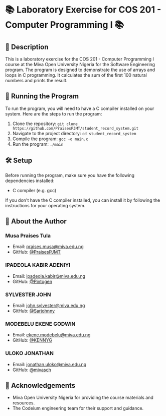 # 📚 Laboratory Exercise for COS 201 - Computer Programming I 📚

## 📝 Description

This is a laboratory exercise for the COS 201 - Computer Programming I course at the Miva Open University Nigeria for the Software Engineering program. The program is designed to demonstrate the use of arrays and loops in C programming. It calculates the sum of the first 100 natural numbers and prints the result.

## 🚀 Running the Program

To run the program, you will need to have a C compiler installed on your system. Here are the steps to run the program:

1. Clone the repository: `git clone https://github.com/PraisesPJMT/student_record_system.git`
2. Navigate to the project directory: `cd student_record_system`
3. Compile the program: `gcc -o main.c`
4. Run the program: `./main`

## 🛠 Setup

Before running the program, make sure you have the following dependencies installed:

- C compiler (e.g. gcc)

If you don't have the C compiler installed, you can install it by following the instructions for your operating system.


## 👋 About the Author

### Musa Praises Tula

- Email: praises.musa@miva.edu.ng
- GitHub: [@PraisesPJMT](https://github.com/PraisesPJMT)


### IPADEOLA KABIR ADENIYI

- Email: ipadeola.kabir@miva.edu.ng
- GitHub: [@Pintogen](https://github.com/Pintogen)

### SYLVESTER JOHN

- Email: john.sylvester@miva.edu.ng
- GitHub: [@Sarjohnny](https://github.com/Sarjohnny)

### MODEBELU EKENE GODWIN

- Email: ekene.modebelu@miva.edu.ng
- GitHub: [@KENNYG](https://github.com/KENNYG)


### ULOKO JONATHAN

- Email: jonathan.uloko@miva.edu.ng
- GitHub: [@mivasch](https://github.com/mivasch)

## 👏 Acknowledgements

- Miva Open University Nigeria for providing the course materials and resources.
- The Codeium engineering team for their support and guidance.